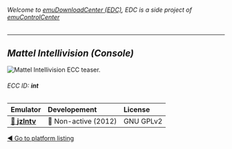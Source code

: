 ###### Welcome to [emuDownloadCenter (EDC)](https://github.com/PhoenixInteractiveNL/emuDownloadCenter/wiki/), EDC is a side project of [emuControlCenter](https://github.com/PhoenixInteractiveNL/emuControlCenter/wiki/)
***
## _Mattel Intellivision (Console)_
![](https://raw.githubusercontent.com/wiki/PhoenixInteractiveNL/emuDownloadCenter/images_platform/ecc_int_teaser.png "Mattel Intellivision ECC teaser.")
###### ECC ID: **int**

| Emulator   | Developement        | License     |
|:-----------|:--------------------|:------------|
| [:file_folder: **jzIntv**](https://github.com/PhoenixInteractiveNL/emuDownloadCenter/wiki/Emulator-jzintv#menu) | :red_circle: Non-active (2012) | GNU GPLv2 |

[:arrow_backward: Go to platform listing](https://github.com/PhoenixInteractiveNL/emuDownloadCenter/wiki/EDC-Platform-List)
